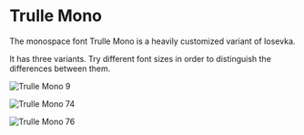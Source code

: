 # Trulle Mono

The monospace font Trulle Mono is a heavily customized variant of Iosevka.

It has three variants. Try different font sizes in order to distinguish the differences between them.

![Trulle Mono 9](/Images/trulle-mono-9.png)

![Trulle Mono 74](/Images/trulle-mono-74.png)

![Trulle Mono 76](/Images/trulle-mono-76.png)
